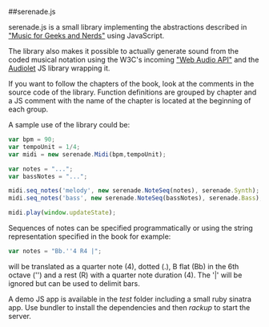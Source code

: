 ##serenade.js

serenade.js is a small library implementing the abstractions described in ["Music for Geeks and Nerds"](http://musicforgeeksandnerds.com/) using JavaScript.

The library also makes it possible to actually generate sound from the coded musical notation using the W3C's incoming ["Web Audio API"](https://dvcs.w3.org/hg/audio/raw-file/tip/webaudio/specification.html) and the [Audiolet](https://github.com/oampo/Audiolet/) JS library wrapping it.

If you want to follow the chapters of the book, look at the comments in the source code of the library. Function definitions are grouped by chapter and a JS comment with the name of the chapter is located at the beginning of each group.

A sample use of the library could be:

```js
var bpm = 90;
var tempoUnit = 1/4;
var midi = new serenade.Midi(bpm,tempoUnit);

var notes = "...";
var bassNotes = "...";

midi.seq_notes('melody', new serenade.NoteSeq(notes), serenade.Synth);
midi.seq_notes('bass', new serenade.NoteSeq(bassNotes), serenade.Bass);

midi.play(window.updateState);
```

Sequences of notes can be specified programmatically or using the string representation specified in the book for example:

```js
var notes = "Bb.''4 R4 |";
```

will be translated as a quarter note (4), dotted (.), B flat (Bb) in the 6th octave ('') and a rest (R) with a quarter note duration (4). The '|' will be ignored but can be used to delimit bars.

A demo JS app is available in the *test* folder including a small ruby sinatra app. Use bundler to install the dependencies and then *rackup* to start the server.